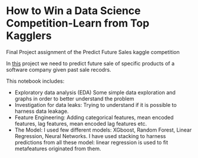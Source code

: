 # How to Win a Data Science Competition-Learn from Top Kagglers
Final Project assignment of the Predict Future Sales kaggle competition

In [this](https://www.kaggle.com/c/competitive-data-science-predict-future-sales) project we need to predict future sale of specific products of a software company given past sale recodrs.

This notebook includes:
- Exploratory data analysis (EDA)
  Some simple data exploration and graphs in order to better understand the problem
- Investigation for data leaks:
  Trying to understand if it is possible to harness data leakage.
- Feature Engineering:
  Adding categorical features, mean encoded features, lag features, mean encoded lag features etc.
- The Model:
  I used few different models: XGboost, Random Forest, Linear Regression, Neural Networks.
  I have used stacking to harness predictions from all these model: linear regression is used to fit metafeatures originated from them.  
